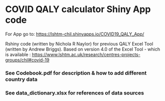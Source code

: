 # COVID QALY calculator Shiny App code
For App go to: https://lshtm-chil.shinyapps.io/COVID19_QALY_App/

Rshiny code (written by Nichola R Naylor) for previous QALY Excel Tool (written by Andrew Briggs).
Based on version 4.0 of the Excel Tool - which is available :
https://www.lshtm.ac.uk/research/centres-projects-groups/chil#covid-19

### See Codebook.pdf for description & how to add different country data
### See data_dictionary.xlsx for references of data sources
